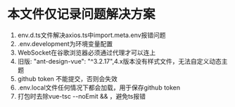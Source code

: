 # 本文件仅记录问题解决方案
1. env.d.ts文件解决axios.ts中import.meta.env报错问题
2. .env.development为环境变量配置
3. WebSocket在谷歌浏览器必须通过代理才可以连上
4.  旧版:   "ant-design-vue": "^3.2.17",4.x版本没有样式文件，无法自定义动态主题
5. github token 不能提交，否则会失效
6. .env.local文件任何情况下都会加载，用于保存github token
7. 打包时去除vue-tsc --noEmit && ，避免ts报错